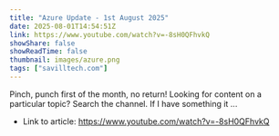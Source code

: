 ```yaml
---
title: "Azure Update - 1st August 2025"
date: 2025-08-01T14:54:51Z
link: https://www.youtube.com/watch?v=-8sH0QFhvkQ
showShare: false
showReadTime: false
thumbnail: images/azure.png
tags: ["savilltech.com"]
---
```

Pinch, punch first of the month, no return! Looking for content on a particular topic? Search the channel. If I have something it ...

- Link to article: https://www.youtube.com/watch?v=-8sH0QFhvkQ